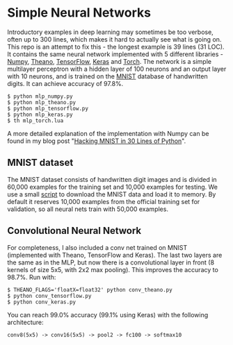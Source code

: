 # Simple Neural Networks

Introductory examples in deep learning may sometimes be too verbose, often up to
300 lines, which makes it hard to actually see what is going on. This repo is an
attempt to fix this - the longest example is 39 lines (31 LOC). It contains the
same neural network implemented with 5 different libraries -
[Numpy](http://www.numpy.org/), [Theano](http://www.deeplearning.net/software/theano/),
[TensorFlow](https://www.tensorflow.org/), [Keras](http://keras.io/) and
[Torch](http://torch.ch/). The network is a simple multilayer perceptron with a
hidden layer of 100 neurons and an output layer with 10 neurons, and is trained
on the [MNIST](http://yann.lecun.com/exdb/mnist/) database of handwritten digits.
It can achieve accuracy of 97.8%.

```shell
$ python mlp_numpy.py
$ python mlp_theano.py
$ python mlp_tensorflow.py
$ python mlp_keras.py
$ th mlp_torch.lua
```

A more detailed explanation of the implementation with Numpy can be found in my blog
post "[Hacking MNIST in 30 Lines of Python](http://jrusev.github.io/post/hacking-mnist/)".

## MNIST dataset

The MNIST dataset consists of handwritten digit images and is divided in 60,000
examples for the training set and 10,000 examples for testing. We use a small
[script](./mnist.py) to download the MNIST data and load it to memory. By default
it reserves 10,000 examples from the official training set for validation,
so all neural nets train with 50,000 examples.

## Convolutional Neural Network

For completeness, I also included a conv net trained on MNIST (implemented with
Theano, TensorFlow and Keras). The last two layers are the same as in the MLP,
but now there is a convolutional layer in front (8 kernels of size 5x5, with 2x2
max pooling). This improves the accuracy to 98.7%. Run with:

```shell
$ THEANO_FLAGS='floatX=float32' python conv_theano.py
$ python conv_tensorflow.py
$ python conv_keras.py
```

You can reach 99.0% accuracy (99.1% using Keras) with the following architecture:

```
conv8(5x5) -> conv16(5x5) -> pool2 -> fc100 -> softmax10
```
